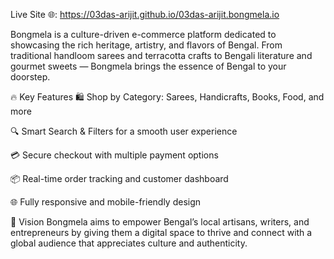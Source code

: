 Live Site 🌐: https://03das-arijit.github.io/03das-arijit.bongmela.io

Bongmela is a culture-driven e-commerce platform dedicated to showcasing the rich heritage, artistry, and flavors of Bengal. From traditional handloom sarees and terracotta crafts to Bengali literature and gourmet sweets — Bongmela brings the essence of Bengal to your doorstep.

🔥 Key Features
🛍️ Shop by Category: Sarees, Handicrafts, Books, Food, and more

🔍 Smart Search & Filters for a smooth user experience

💳 Secure checkout with multiple payment options

📦 Real-time order tracking and customer dashboard

🌐 Fully responsive and mobile-friendly design

🧭 Vision
Bongmela aims to empower Bengal’s local artisans, writers, and entrepreneurs by giving them a digital space to thrive and connect with a global audience that appreciates culture and authenticity.
